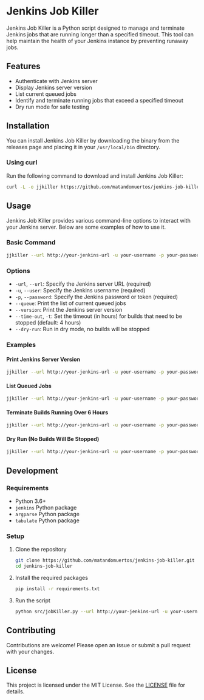 # Jenkins Job Killer

Jenkins Job Killer is a Python script designed to manage and terminate Jenkins jobs that are running longer than a specified timeout. This tool can help maintain the health of your Jenkins instance by preventing runaway jobs.

## Features

- Authenticate with Jenkins server
- Display Jenkins server version
- List current queued jobs
- Identify and terminate running jobs that exceed a specified timeout
- Dry run mode for safe testing

## Installation

You can install Jenkins Job Killer by downloading the binary from the releases page and placing it in your `/usr/local/bin` directory.

### Using curl

Run the following command to download and install Jenkins Job Killer:

```sh
curl -L -o jjkiller https://github.com/matandomuertos/jenkins-job-killer/releases/download/v0.0.1/jjkiller && chmod +x jjkiller && sudo mv jjkiller /usr/local/bin/
```

## Usage

Jenkins Job Killer provides various command-line options to interact with your Jenkins server. Below are some examples of how to use it.

### Basic Command

```sh
jjkiller --url http://your-jenkins-url -u your-username -p your-password
```

### Options

- `-url`, `--url`: Specify the Jenkins server URL (required)
- `-u`, `--user`: Specify the Jenkins username (required)
- `-p`, `--password`: Specify the Jenkins password or token (required)
- `--queue`: Print the list of current queued jobs
- `--version`: Print the Jenkins server version
- `--time-out`, `-t`: Set the timeout (in hours) for builds that need to be stopped (default: 4 hours)
- `--dry-run`: Run in dry mode, no builds will be stopped

### Examples

#### Print Jenkins Server Version

```sh
jjkiller --url http://your-jenkins-url -u your-username -p your-password --version
```

#### List Queued Jobs

```sh
jjkiller --url http://your-jenkins-url -u your-username -p your-password --queue
```

#### Terminate Builds Running Over 6 Hours

```sh
jjkiller --url http://your-jenkins-url -u your-username -p your-password --time-out 6
```

#### Dry Run (No Builds Will Be Stopped)

```sh
jjkiller --url http://your-jenkins-url -u your-username -p your-password --dry-run
```

## Development

### Requirements

- Python 3.6+
- `jenkins` Python package
- `argparse` Python package
- `tabulate` Python package

### Setup

1. Clone the repository

   ```sh
   git clone https://github.com/matandomuertos/jenkins-job-killer.git
   cd jenkins-job-killer
   ```

2. Install the required packages

   ```sh
   pip install -r requirements.txt
   ```

3. Run the script

   ```sh
   python src/jobKiller.py --url http://your-jenkins-url -u your-username -p your-password
   ```

## Contributing

Contributions are welcome! Please open an issue or submit a pull request with your changes.

## License

This project is licensed under the MIT License. See the [LICENSE](LICENSE) file for details.
